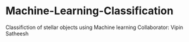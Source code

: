 # Machine-Learning-Classification
Classifiction of stellar objects using Machine learning
Collaborator: Vipin Satheesh
